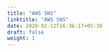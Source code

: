 ```yaml
---
title: "AWS SNS"
linktitle: "AWS SNS"
date: 2020-02-12T16:36:17+05:30
draft: false
weight: 1
---
```

